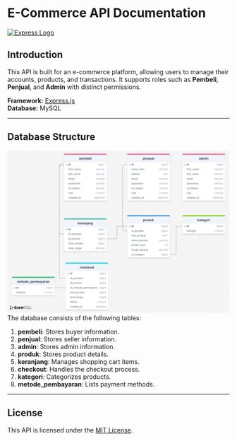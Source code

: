 # E-Commerce API Documentation

[![Express Logo](https://i.cloudup.com/zfY6lL7eFa-3000x3000.png)](http://expressjs.com/)

## Introduction
This API is built for an e-commerce platform, allowing users to manage their accounts, products, and transactions. It supports roles such as **Pembeli**, **Penjual**, and **Admin** with distinct permissions.

**Framework:** [Express.js](https://expressjs.com/)  
**Database:** MySQL

---

## Database Structure

![Entity Relationship Diagram](https://raw.githubusercontent.com/rafifpurnomo/API-ecommerce/main/src/docs/ERD.png)
The database consists of the following tables:

1. **pembeli**: Stores buyer information.
2. **penjual**: Stores seller information.
3. **admin**: Stores admin information.
4. **produk**: Stores product details.
5. **keranjang**: Manages shopping cart items.
6. **checkout**: Handles the checkout process.
7. **kategori**: Categorizes products.
8. **metode_pembayaran**: Lists payment methods.

---

## License
This API is licensed under the [MIT License](https://opensource.org/licenses/MIT).

